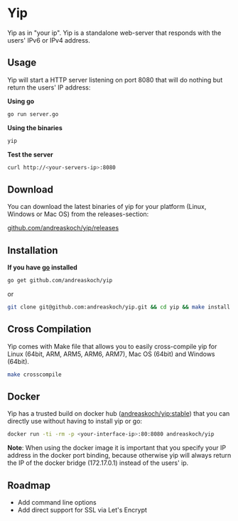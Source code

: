 # Yip

Yip as in "your ip". Yip is a standalone web-server that responds with the users' IPv6 or IPv4 address.

## Usage

Yip will start a HTTP server listening on port 8080 that will do nothing but return the users' IP address:

**Using go**

```bash
go run server.go
```

**Using the binaries**

```bash
yip
```

**Test the server**

```bash
curl http://<your-servers-ip>:8080
```

## Download

You can download the latest binaries of yip for your platform (Linux, Windows or Mac OS) from the releases-section:

[github.com/andreaskoch/yip/releases](https://github.com/andreaskoch/yip/releases)

## Installation

**If you have [go](https://golang.org) installed**

```bash
go get github.com/andreaskoch/yip
```

or

```bash
git clone git@github.com:andreaskoch/yip.git && cd yip && make install
```

## Cross Compilation

Yip comes with Make file that allows you to easily cross-compile yip for Linux (64bit, ARM, ARM5, ARM6, ARM7), Mac OS (64bit) and Windows (64bit).

```bash
make crosscompile
```

## Docker

Yip has a trusted build on docker hub ([andreaskoch/yip:stable](https://hub.docker.com/r/andreaskoch/yip/)) that you can directly use without having to install yip or go:

```bash
docker run -ti -rm -p <your-interface-ip>:80:8080 andreaskoch/yip
```

**Note**: When using the docker image it is important that you specify your IP address in the docker port binding, because otherwise yip will always return the IP of the docker bridge (172.17.0.1) instead of the users' ip.

## Roadmap

- Add command line options
- Add direct support for SSL via Let's Encrypt
